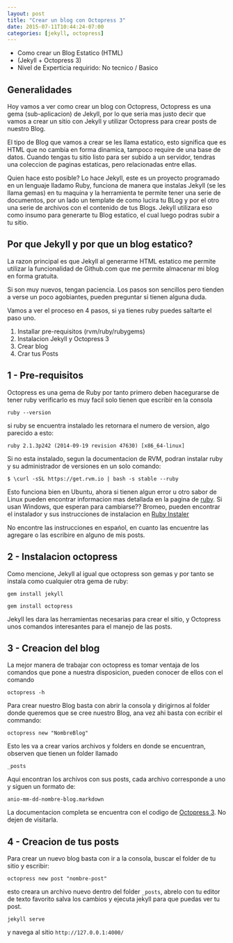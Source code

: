 ```yaml
---
layout: post
title: "Crear un blog con Octopress 3"
date: 2015-07-11T10:44:24-07:00
categories: [jekyll, octopress]
---
```


* Como crear un Blog Estatico (HTML)
* (Jekyll + Octopress 3)
* Nivel de Experticia requirido: No tecnico / Basico

## Generalidades

Hoy vamos a ver como crear un blog con Octopress, Octopress es una gema (sub-aplicacion) de Jekyll, por lo que seria mas justo decir que vamos a crear un sitio con Jekyll y utilizar Octopress para crear posts de nuestro Blog.

El tipo de Blog que vamos a crear se les llama estatico, esto significa que es HTML que no cambia en forma dinamica, tampoco require de una base de datos. Cuando tengas tu sitio listo para ser subido a un servidor, tendras una coleccion de paginas estaticas, pero relacionadas entre ellas.

Quien hace esto posible? Lo hace Jekyll, este es un proyecto programado en un lenguaje lladamo Ruby, funciona de manera que instalas Jekyll (se les llama gemas) en tu maquina y la herramienta te permite tener una serie de documentos, por un lado un template de como lucira tu BLog y por el otro una serie de archivos con el contenido de tus Blogs.
Jekyll utilizara eso como insumo para generarte tu Blog estatico, el cual luego podras subir a tu sitio.

## Por que Jekyll y por que un blog estatico? 

La razon principal es que Jekyll al generarme HTML estatico me permite utilizar la funcionalidad de Github.com que me permite almacenar mi blog en forma gratuita.

Si son muy nuevos, tengan paciencia. Los pasos son sencillos pero tienden a verse un poco agobiantes, pueden preguntar si tienen alguna duda.

Vamos a ver el proceso en 4 pasos, si ya tienes ruby puedes saltarte el paso uno.

1. Installar pre-requisitos (rvm/ruby/rubygems)
2. Instalacion Jekyll y Octopress 3
3. Crear blog 
4. Crar tus Posts


## 1 - Pre-requisitos

Octopress es una gema de Ruby por tanto primero deben hacegurarse de tener ruby verificarlo es muy facil solo tienen que escribir en la consola

```
ruby --version
```

si ruby se encuentra instalado les retornara el numero de version, algo parecido a esto:

```
ruby 2.1.3p242 (2014-09-19 revision 47630) [x86_64-linux]
```

Si no esta instalado, segun la documentacion de RVM, podran instalar ruby y su administrador de versiones en un solo comando:

```
$ \curl -sSL https://get.rvm.io | bash -s stable --ruby
```

Esto funciona bien en Ubuntu, ahora si tienen algun error u otro sabor de Linux pueden encontrar informacion mas detallada en la pagina de [ruby](https://www.ruby-lang.org/en/documentation/installation/).
Si usan Windows, que esperan para cambiarse?? Bromeo, pueden encontrar el instalador y sus instrucciones de instalacion en [Ruby Instaler](http://rubyinstaller.org/)


No encontre las instrucciones en espa&nacute;ol, en cuanto las encuentre las agregare o las escribire en alguno de mis posts.

## 2 - Instalacion octopress

Como mencione, Jekyll al igual que octopress son gemas y por tanto se instala como cualquier otra gema de ruby:

`gem install jekyll`

`gem install octopress	`

Jekyll les dara las herramientas necesarias para crear el sitio, y Octopress unos comandos interesantes para el manejo de las posts.

## 3 - Creacion del blog

La mejor manera de trabajar con octopress es tomar ventaja de los comandos que pone a nuestra disposicion, pueden conocer de ellos con el comando 
```
octopress -h
```
Para crear nuestro Blog basta con abrir la consola y dirigirnos al folder donde queremos que se cree nuestro Blog, ana vez ahi basta con ecribir el commando:

`octopress new "NombreBlog" `

Esto les va a crear varios archivos y folders en donde se encuentran, observen que tienen un folder llamado

`_posts`

Aqui encontran los archivos con sus posts, cada archivo corresponde a uno y siguen un formato de:

`anio-mm-dd-nombre-blog.markdown`

La documentacion completa se encuentra con el codigo de [Octopress 3](https://github.com/octopress/octopress). No dejen de visitarla.

## 4 - Creacion de tus posts

Para crear un nuevo blog basta con ir a la consola, buscar el folder de tu sitio y escribir:

`octopress new post "nombre-post" `

esto creara un archivo nuevo dentro del folder `_posts`, abrelo con tu editor de texto favorito salva los cambios y ejecuta jekyll para que puedas ver tu post.

`jekyll serve`

y navega al sitio `http://127.0.0.1:4000/`

